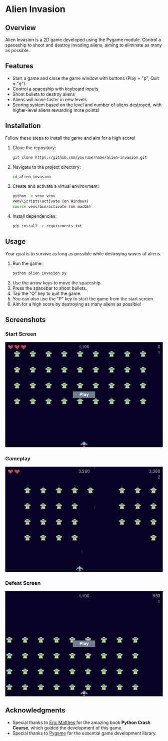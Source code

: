 # Alien Invasion


## Overview
Alien Invasion is a 2D game developed using the Pygame module. Control a spaceship to shoot and destroy invading aliens, aiming to eliminate as many as possible.


## Features
- Start a game and close the game window with buttons (Play = "p", Quit = "q")
- Control a spaceship with keyboard inputs
- Shoot bullets to destroy aliens
- Aliens will move faster in new levels
- Scoring system based on the level and number of aliens destroyed, with higher-level aliens rewarding more points!


## Installation
Follow these steps to install the game and aim for a high score!
1. Clone the repository:
    ```bash
    git clone https://github.com/yourusername/alien-invasion.git
    ```
2. Navigate to the project directory:
    ```bash
    cd alien-invasion
    ```
3. Create and activate a virtual environment:
    ```bash
    python -m venv venv
    venv\Scripts\activate (on Windows)
    source venv/bin/activate (on macOS)
    ```
4. Install dependencies:
    ```bash
    pip install -r requirements.txt
    ```


## Usage
Your goal is to survive as long as possible while destroying waves of aliens.
1. Run the game:
    ```bash
    python alien_invasion.py
    ```
2. Use the arrow keys to move the spaceship.
3. Press the spacebar to shoot bullets.
4. Tap the "Q" key to quit the game.
5. You can also use the "P" key to start the game from the start screen.
6. Aim for a high score by destroying as many aliens as possible!


## Screenshots
### Start Screen
![Start Screen](screenshots/start_screen.png)

### Gameplay
![Gameplay](screenshots/gameplay.png)

### Defeat Screen
![Defeat Screen](screenshots/defeat_screen.png)

## Acknowledgments
- Special thanks to [Eric Matthes](https://ehmatthes.github.io/about/) for the amazing book **Python Crash Course**, which guided the development of this game.
- Special thanks to [Pygame](https://www.pygame.org) for the essential game development library.
